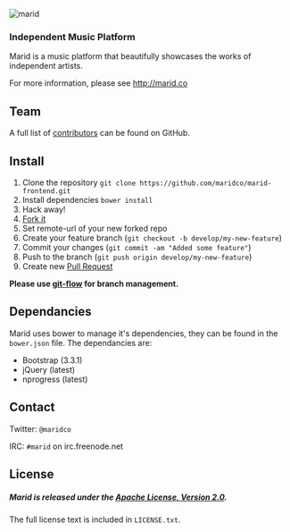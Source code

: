![marid](https://cloud.githubusercontent.com/assets/5732914/4931337/f997fd4a-6576-11e4-98cb-479a568233b5.png)

### Independent Music Platform

Marid is a music platform that beautifully showcases the works of independent artists.

For more information, please see http://marid.co

## Team
A full list of [contributors](https://github.com/maridco/marid-frontend/graphs/contributors) can be found on GitHub.

## Install

1. Clone the repository `git clone https://github.com/maridco/marid-frontend.git`
2. Install dependencies `bower install`
3. Hack away!
4. [Fork it](https://help.github.com/articles/fork-a-repo)
5. Set remote-url of your new forked repo
6. Create your feature branch (`git checkout -b develop/my-new-feature`)
7. Commit your changes (`git commit -am "Added some feature"`)
8. Push to the branch (`git push origin develop/my-new-feature`)
9. Create new [Pull Request](https://help.github.com/articles/using-pull-requests)

**Please use [git-flow](https://github.com/nvie/gitflow) for branch management.**

## Dependancies

Marid uses bower to manage it's dependencies, they can be found in the `bower.json` file. The dependancies are:
  * Bootstrap (3.3.1)
  * jQuery (latest)
  * nprogress (latest)

## Contact

Twitter: `@maridco`

IRC: `#marid` on irc.freenode.net

## License

##### Marid is released under the [Apache License, Version 2.0](http://www.apache.org/licenses/LICENSE-2.0).
The full license text is included in `LICENSE.txt`.
